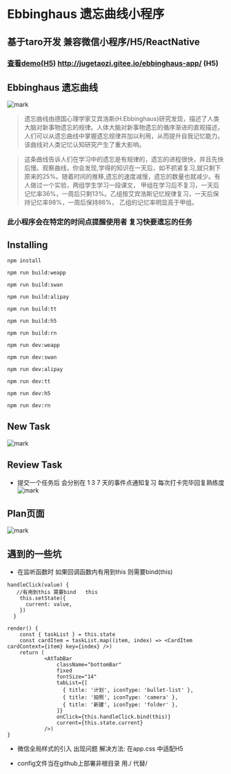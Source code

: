 # Ebbinghaus 遗忘曲线小程序
## 基于taro开发  兼容微信小程序/H5/ReactNative

### [查看demo(H5)](http://jugetaozi.gitee.io/ebbinghaus-app/) http://jugetaozi.gitee.io/ebbinghaus-app/ (H5)

## Ebbinghaus 遗忘曲线
![mark](https://gitee.com/jugetaozi/picture_bed/raw/master/ebbinghaus.jpg)
>遗忘曲线由德国心理学家艾宾浩斯(H.Ebbinghaus)研究发现，描述了人类大脑对新事物遗忘的规律。人体大脑对新事物遗忘的循序渐进的直观描述，人们可以从遗忘曲线中掌握遗忘规律并加以利用，从而提升自我记忆能力。该曲线对人类记忆认知研究产生了重大影响。

>这条曲线告诉人们在学习中的遗忘是有规律的，遗忘的进程很快，并且先快后慢。观察曲线，你会发现,学得的知识在一天后，如不抓紧复习,就只剩下原来的25%。随着时间的推移,遗忘的速度减慢，遗忘的数量也就减少。有人做过一个实验，两组学生学习一段课文， 甲组在学习后不复习，一天后记忆率36%，一周后只剩13%。乙组按艾宾浩斯记忆规律复习，一天后保持记忆率98%，一周后保持86%， 乙组的记忆率明显高于甲组。

### 此小程序会在特定的时间点提醒使用者 复习快要遗忘的任务

## Installing
`npm install`

`npm run build:weapp`

`npm run build:swan`

`npm run build:alipay`

`npm run build:tt`

`npm run build:h5`

`npm run build:rn`

`npm run dev:weapp`

`npm run dev:swan`

`npm run dev:alipay`

`npm run dev:tt`

`npm run dev:h5`

`npm run dev:rn`
## New Task

![mark](https://gitee.com/jugetaozi/picture_bed/raw/master/01201e52b16f45c7f0d0dcc0c4f2fdf.jpg)



## Review Task
* 提交一个任务后  会分别在 1 3 7 天的事件点通知复习  每次打卡完毕回复熟练度
![mark](https://gitee.com/jugetaozi/picture_bed/raw/master/164893eb5b301fcbf28af8ed297645d.jpg)


## Plan页面
![mark](https://gitee.com/jugetaozi/picture_bed/raw/master/d798183ba2d56e48913859346509250.jpg)

## 遇到的一些坑

- 在监听函数时  如果回调函数内有用到this  则需要bind(this)
```
handleClick(value) {
   //有用到this 需要bind   this
    this.setState({
      current: value,
    })
  }

render() {
    const { taskList } = this.state
    const cardItem = taskList.map((item, index) => <CardItem cardContext={item} key={index} />)
    return (
            <AtTabBar
                className="bottomBar"
                fixed
                fontSize="14"
                tabList={[
                  { title: '计划', iconType: 'bullet-list' },
                  { title: '拍照', iconType: 'camera' },
                  { title: '新建', iconType: 'folder' },
                ]}
                onClick={this.handleClick.bind(this)}
                current={this.state.current}
            />)
}

```
- 微信全局样式的引入 出现问题
   解决方法: 在app.css 中适配H5

- config文件当在github上部署非根目录 用./ 代替/